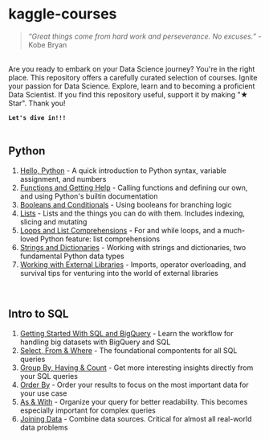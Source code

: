 # kaggle-courses
>*“Great things come from hard work and perseverance. No excuses.”* - Kobe Bryan<br />
<br />
Are you ready to embark on your Data Science journey? You're in the right place. This repository offers a carefully curated selection of courses. Ignite your passion for Data Science. Explore, learn and to becoming a proficient Data Scientist. If you find this repository useful, support it by making "★ Star". Thank you! <br />

**``` Let's dive in!!! ```**<br />
<br />

Python 
------------- 
1. [Hello, Python](Python/1.exercise-syntax-variables-and-numbers.ipynb) - A quick introduction to Python syntax, variable assignment, and numbers
2. [Functions and Getting Help](Python/2.exercise-functions-and-getting-help.ipynb) - Calling functions and defining our own, and using Python's builtin documentation
3. [Booleans and Conditionals](Python/3.exercise-booleans-and-conditionals.ipynb) - Using booleans for branching logic
4. [Lists](Python/4.exercise-lists.ipynb) - Lists and the things you can do with them. Includes indexing, slicing and mutating
5. [Loops and List Comprehensions](Python/5.exercise-loops-and-list-comprehensions.ipynb) - For and while loops, and a much-loved Python feature: list comprehensions
6. [Strings and Dictionaries](Python/6.exercise-strings-and-dictionaries.ipynb) - Working with strings and dictionaries, two fundamental Python data types
7. [Working with External Libraries](Python/7.exercise-working-with-external-libraries.ipynb) - Imports, operator overloading, and survival tips for venturing into the world of external libraries
<br />

Intro to SQL
------------- 
1. [Getting Started With SQL and BigQuery](IntroToSQL/1.exercise-getting-started-with-sql-and-bigquery.ipynb) - Learn the workflow for handling big datasets with BigQuery and SQL
2. [Select, From & Where](IntroToSQL/2.exercise-select-from-where.ipynb) - The foundational compontents for all SQL queries
3. [Group By, Having & Count](IntroToSQL/3.exercise-group-by-having-count.ipynb) - Get more interesting insights directly from your SQL queries
4. [Order By](IntroToSQL/4.exercise-order-by.ipynb) - Order your results to focus on the most important data for your use case
5. [As & With](1.exercise-syntax-variables-and-numbers.ipynb) - Organize your query for better readability. This becomes especially important for complex queries
6. [Joining Data](/1.exercise-syntax-variables-and-numbers.ipynb) - Combine data sources. Critical for almost all real-world data problems
